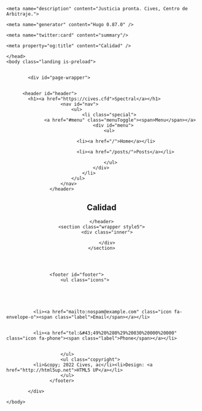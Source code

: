 <!DOCTYPE HTML>

<html lang="en">
	<head>
	  <title>Calidad</title>
		<meta charset="utf-8">
		<meta name="viewport" content="width=device-width, initial-scale=1">
		<meta name="referrer" content="origin">

    <meta name="description" content="Justicia pronta. Cives, Centro de Arbitraje.">
    
    <meta name="generator" content="Hugo 0.87.0" />

    
<link rel="stylesheet" href="/css/main.min.002201619f676e75d3475e63fec31bce5b7ecbc55c877f1133e0f5fb8fea75952ea39989557d275636fe571a2f234bf5aca82239fd741ee75fa9800a40ea4646.css" integrity="sha512-ACIBYZ9nbnXTR15j/sMbzlt&#43;y8Vch38RM&#43;D1&#43;4/qdZUuo5mJVX0nVjb&#43;VxovI0v1rKgiOf10HudfqYAKQOpGRg==">


<noscript><link rel="stylesheet" href="/css/noscript.min.e6f1ba19697eecfddfbf83ff7181b98181998f163d7005f6ae923451556bf85bef357f43dffe1522b92c1efab7fb38441f479e39b7a03e4313a8ef12b0b01f65.css" integrity="sha512-5vG6GWl&#43;7P3fv4P/cYG5gYGZjxY9cAX2rpI0UVVr&#43;FvvNX9D3/4VIrksHvq3&#43;zhEH0eeObegPkMTqO8SsLAfZQ=="></noscript>



    
    <meta name="twitter:card" content="summary"/>
<meta name="twitter:title" content="Calidad"/>
<meta name="twitter:description" content=""/>

    <meta property="og:title" content="Calidad" />
<meta property="og:description" content="" />
<meta property="og:type" content="article" />
<meta property="og:url" content="https://cives.cfd/post/01/calidad.md" /><meta property="article:section" content="posts" />
<meta property="article:published_time" content="2021-12-10T22:50:26+00:00" />
<meta property="article:modified_time" content="2021-12-10T22:50:26+00:00" />


    
	</head>
	<body class="landing is-preload">

		
			<div id="page-wrapper">

				
          <header id="header">
            <h1><a href="https://cives.cfd">Spectral</a></h1>
						<nav id="nav">
							<ul>
								<li class="special">
                  <a href="#menu" class="menuToggle"><span>Menu</span></a>
									<div id="menu">
										<ul>
				              
				              <li><a href="/">Home</a></li>
				              
				              <li><a href="/posts/">Posts</a></li>
				              
										</ul>
									</div>
								</li>
							</ul>
						</nav>
					</header>

<article id="main">
  <header >
    <h2>Calidad</h2>
    
	</header>
	<section class="wrapper style5">
		<div class="inner">
      
		</div>
	</section>
</article>
				
					<footer id="footer">
						<ul class="icons">
              
              
              
              
              
              <li><a href="mailto:nospam@example.com" class="icon fa-envelope-o"><span class="label">Email</span></a></li>
              
              
              <li><a href="tel:&#43;49%20%280%29%20030%20000%20000" class="icon fa-phone"><span class="label">Phone</span></a></li>
              

						</ul>
						<ul class="copyright">
              <li>&copy; 2022 Cives, ac</li><li>Design: <a href="http://html5up.net">HTML5 UP</a></li>
						</ul>
					</footer>

			</div>

      









<script src="/js/bundle.min.c7f97ac26961fe0db6468f75bcaf6c2aca55964c6948a847b7bbc62c1826c5845a7e08705466764c8eecb21ecf4c13c134196bf3315a0a0b266ceb448417186e.js" integrity="sha512-x/l6wmlh/g22Ro91vK9sKspVlkxpSKhHt7vGLBgmxYRafghwVGZ2TI7ssh7PTBPBNBlr8zFaCgsmbOtEhBcYbg=="></script>


	</body>
</html>

